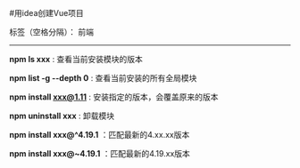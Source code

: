 #用idea创建Vue项目

标签（空格分隔）： 前端

---

**npm ls xxx** : 查看当前安装模块的版本

**npm list -g --depth 0** : 查看当前安装的所有全局模块

**npm install xxx@1.11** : 安装指定的版本，会覆盖原来的版本

**npm uninstall xxx** : 卸载模块

**npm install xxx@^4.19.1** ：匹配最新的4.xx.xx版本

**npm install xxx@~4.19.1** ：匹配最新的4.19.xx版本
